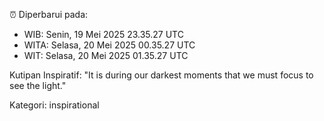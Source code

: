 ⏰ Diperbarui pada:
- WIB: Senin, 19 Mei 2025 23.35.27 UTC
- WITA: Selasa, 20 Mei 2025 00.35.27 UTC
- WIT: Selasa, 20 Mei 2025 01.35.27 UTC

Kutipan Inspiratif:
"It is during our darkest moments that we must focus to see the light."


Kategori: inspirational

